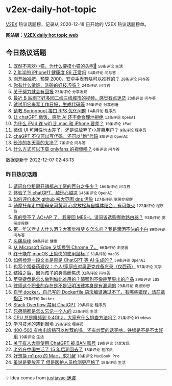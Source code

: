 # v2ex-daily-hot-topic

[V2EX](https://www.v2ex.com/) 热议话题榜，记录从 2020-12-18 日开始的 V2EX 热议话题榜单。

**网站版：[V2EX daily hot topic web](https://boojack.github.io/v2ex-daily-hot-topic-web/)**

## 今日热议话题

<!-- TODAY BEGIN -->

1. [既然不喜欢小猫，为什么要摸小猫的头呢🥺](https://www.v2ex.com/t/900666) `50条评论` `生活`
1. [2 年半的 iPhone11 健康度 86 正常吗](https://www.v2ex.com/t/900667) `34条评论` `问与答`
1. [刚开始减肥，预算 2000，安卓手表有啥可以推荐的？](https://www.v2ex.com/t/900675) `28条评论` `问与答`
1. [你有什么做饭、洗碗的好技巧吗？](https://www.v2ex.com/t/900664) `24条评论` `问与答`
1. [关于努力就会有回报](https://www.v2ex.com/t/900689) `23条评论` `分享发现`
1. [最近 B 站刷了好多回二线三线城市的视频，感觉有点迷茫](https://www.v2ex.com/t/900672) `23条评论` `问与答`
1. [试试用它来写工作日报，生成代码等](https://www.v2ex.com/t/900669) `20条评论` `分享创造`
1. [请教 Springboot 接口 RPS 优化问题](https://www.v2ex.com/t/900684) `14条评论` `程序员`
1. [让 chatGPT 做饭，感觉 AI 还不会合理地拒绝](https://www.v2ex.com/t/900674) `13条评论` `OpenAI`
1. [为什么 iPad 连 wifi 比 mac 和 iPhone 要差？](https://www.v2ex.com/t/900670) `10条评论` `iPad`
1. [微信 UI 可用性也太差了，还是说放弃了小屏幕用户？](https://www.v2ex.com/t/900676) `9条评论` `程序员`
1. [chaGPT 不仅可以写代码，还可以"跑"代码](https://www.v2ex.com/t/900683) `8条评论` `OpenAI`
1. [长沙的冬天真的太冷了](https://www.v2ex.com/t/900665) `7条评论` `问与答`
1. [什么方式可以下载 onlyfans 的视频吗？](https://www.v2ex.com/t/900694) `6条评论` `问与答`

数据更新于 2022-12-07 02:43:13

<!-- TODAY END -->

### 昨日热议话题

<!-- YESTERDAY BEGIN -->

1. [请问各位租房开销都占工资的百分之多少？](https://www.v2ex.com/t/900458) `166条评论` `问与答`
1. [体验了下 chatGPT，越玩心越凉](https://www.v2ex.com/t/900396) `146条评论` `OpenAI`
1. [如何评价本次 github 被大范围 dns 污染](https://www.v2ex.com/t/900605) `127条评论` `宽带症候群`
1. [骑摩托车走中国母亲河黄河,心灵放松与自媒体结合，有可能火](https://www.v2ex.com/t/900388) `122条评论` `程序员`
1. [真的受不了 AC+AP 了，我要回 MESH，请问该选购哪款路由器？](https://www.v2ex.com/t/900467) `93条评论` `宽带症候群`
1. [第一年送老丈人什么酒？大家觉得梦 6 怎么样？我是滴酒不沾的小白](https://www.v2ex.com/t/900506) `89条评论` `问与答`
1. [头痛后续](https://www.v2ex.com/t/900399) `69条评论` `健康`
1. [从 Microsoft Edge 又切换到 Chrome 了。](https://www.v2ex.com/t/900563) `66条评论` `浏览器`
1. [终于能在 macOS 上愉快的使用鼠标了](https://www.v2ex.com/t/900408) `61条评论` `macOS`
1. [如何检测一段文本是否是 ChatGPT 等 AI 生成的？](https://www.v2ex.com/t/900403) `59条评论` `OpenAI`
1. [也写个常备药建议：个人/家庭应对奥密克戎备忘录（仅西药）](https://www.v2ex.com/t/900404) `57条评论` `文学`
1. [结婚之后，因为孩子的身高而焦虑](https://www.v2ex.com/t/900538) `32条评论` `问与答`
1. [苹果键盘是怎么做到如此难用的？弱智到不像是苹果出的产品](https://www.v2ex.com/t/900628) `29条评论` `iOS`
1. [律师这个职业的存在是不是证明法律本身是有漏洞的](https://www.v2ex.com/t/900521) `29条评论` `奇思妙想`
1. [自学 docker，自己写的 Dockerfile 语法编译通过不了，有哪些错误，请前辈指正](https://www.v2ex.com/t/900487) `25条评论` `Docker`
1. [Stack Overflow 禁用 ChatGPT](https://www.v2ex.com/t/900393) `23条评论` `程序员`
1. [兄弟萌都是怎么忘记一个人的](https://www.v2ex.com/t/900578) `22条评论` `生活`
1. [CPU 总是降频到 0.4Ghz，大家有什么排查方法吗？](https://www.v2ex.com/t/900395) `21条评论` `Windows`
1. [学习技术的遇到困境](https://www.v2ex.com/t/900559) `19条评论` `程序员`
1. [400-500 有啥电饭锅可以推荐的吗。还有炒菜的话买啥，铁锅是不是不太好用](https://www.v2ex.com/t/900429) `19条评论` `生活`
1. [关于有人大量使用 ChatGPT 被 BAN 账号](https://www.v2ex.com/t/900398) `19条评论` `分享发现`
1. [老外在中国生活了 15 年后润回去了](https://www.v2ex.com/t/900646) `18条评论` `程序员`
1. [好想换 m1 pro 的 Mac，求打醒](https://www.v2ex.com/t/900629) `18条评论` `MacBook Pro`
1. [虽说是要放开了 但是医护人员检测更严格了](https://www.v2ex.com/t/900428) `18条评论` `生活`

<!-- YESTERDAY END -->

---

💡 Idea comes from [justjavac 迷渡](https://github.com/justjavac/)
